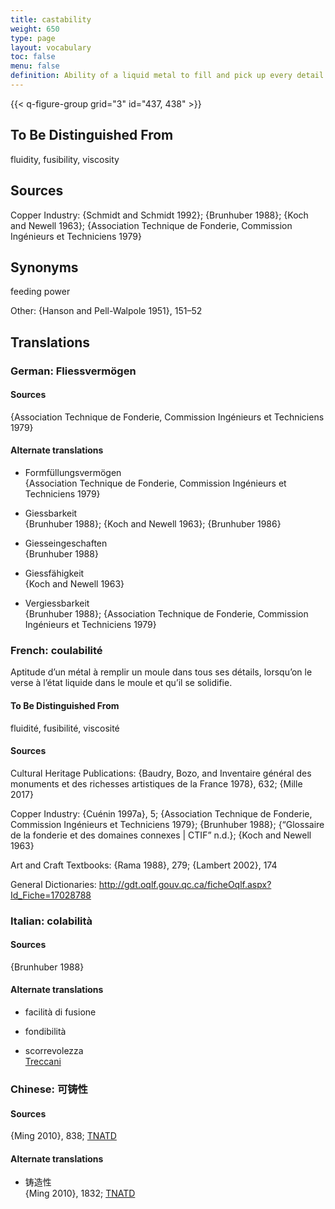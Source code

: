```yaml
---
title: castability
weight: 650
type: page
layout: vocabulary
toc: false
menu: false
definition: Ability of a liquid metal to fill and pick up every detail of a mold. See [I.2§2.2](#I.2§2.2).
---
```


{{< q-figure-group grid="3" id="437, 438" >}}

## To Be Distinguished From

fluidity, fusibility, viscosity

## Sources

Copper Industry: {Schmidt and Schmidt 1992}; {Brunhuber 1988}; {Koch and Newell 1963}; {Association Technique de Fonderie, Commission Ingénieurs et Techniciens 1979}

## Synonyms

feeding power

Other: {Hanson and Pell-Walpole 1951}, 151–52

## Translations

<div class="accordion">

### German: **Fliessvermögen**

#### Sources

{Association Technique de Fonderie, Commission Ingénieurs et Techniciens 1979}

#### Alternate translations

- Formfüllungsvermögen<br/>
  {Association Technique de Fonderie, Commission Ingénieurs et Techniciens 1979}

- Giessbarkeit<br/>
  {Brunhuber 1988}; {Koch and Newell 1963}; {Brunhuber 1986}

- Giesseingeschaften <br/>
  {Brunhuber 1988}

- Giessfähigkeit<br/>
  {Koch and Newell 1963}

- Vergiessbarkeit<br/>
  {Brunhuber 1988}; {Association Technique de Fonderie, Commission Ingénieurs et Techniciens 1979}

### French: **coulabilité**

Aptitude d’un métal à remplir un moule dans tous ses détails, lorsqu’on le verse à l’état liquide dans le moule et qu’il se solidifie.

#### To Be Distinguished From

fluidité, fusibilité, viscosité

#### Sources

Cultural Heritage Publications: {Baudry, Bozo, and Inventaire général des monuments et des richesses artistiques de la France 1978}, 632; {Mille 2017}

Copper Industry: {Cuénin 1997a}, 5; {Association Technique de Fonderie, Commission Ingénieurs et Techniciens 1979}; {Brunhuber 1988}; {“Glossaire de la fonderie et des domaines connexes | CTIF” n.d.}; {Koch and Newell 1963}

Art and Craft Textbooks: {Rama 1988}, 279; {Lambert 2002}, 174

General Dictionaries: <http://gdt.oqlf.gouv.qc.ca/ficheOqlf.aspx?Id_Fiche=17028788>

### Italian: **colabilità**

#### Sources

{Brunhuber 1988}

#### Alternate translations

- facilità di fusione

- fondibilità

- scorrevolezza<br/>
  [Treccani](https://www.treccani.it/enciclopedia/fusione_%28Enciclopedia-Italiana%29/)

### Chinese: **可铸性**

#### Sources

{Ming 2010}, 838; [TNATD](https://terms.naer.edu.tw/detail/628182/?index=3)

#### Alternate translations

- 铸造性<br/>
  {Ming 2010}, 1832; [TNATD](https://terms.naer.edu.tw/detail/628182/?index=3)
